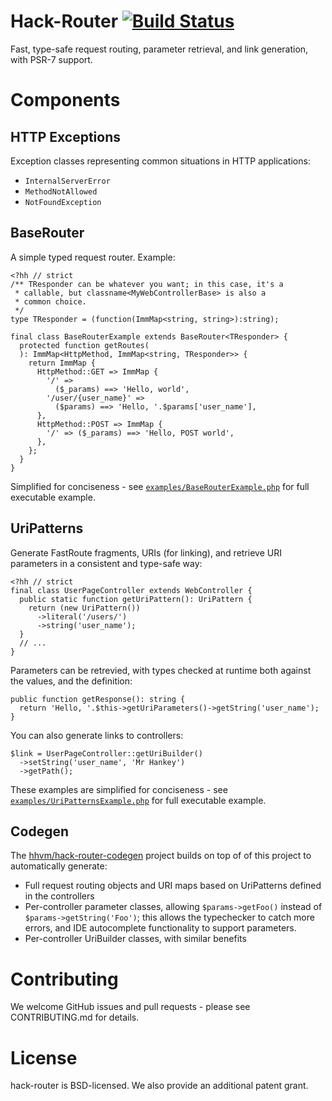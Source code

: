 Hack-Router [![Build Status](https://travis-ci.org/hhvm/hack-router.svg?branch=master)](https://travis-ci.org/hhvm/hack-router)
===========

Fast, type-safe request routing, parameter retrieval, and link generation, with PSR-7 support.

Components
==========

HTTP Exceptions
---------------

Exception classes representing common situations in HTTP applications:
 - `InternalServerError`
 - `MethodNotAllowed`
 - `NotFoundException`

BaseRouter
----------

A simple typed request router. Example:

```Hack
<?hh // strict
/** TResponder can be whatever you want; in this case, it's a
 * callable, but classname<MyWebControllerBase> is also a
 * common choice.
 */
type TResponder = (function(ImmMap<string, string>):string);

final class BaseRouterExample extends BaseRouter<TResponder> {
  protected function getRoutes(
  ): ImmMap<HttpMethod, ImmMap<string, TResponder>> {
    return ImmMap {
      HttpMethod::GET => ImmMap {
        '/' =>
          ($_params) ==> 'Hello, world',
        '/user/{user_name}' =>
          ($params) ==> 'Hello, '.$params['user_name'],
      },
      HttpMethod::POST => ImmMap {
        '/' => ($_params) ==> 'Hello, POST world',
      },
    };
  }
}
```

Simplified for conciseness - see
[`examples/BaseRouterExample.php`](examples/BaseRouterExample.php) for
full executable example.

UriPatterns
-----------

Generate FastRoute fragments, URIs (for linking), and retrieve URI parameters
in a consistent and type-safe way:

```Hack
<?hh // strict
final class UserPageController extends WebController {
  public static function getUriPattern(): UriPattern {
    return (new UriPattern())
      ->literal('/users/')
      ->string('user_name');
  }
  // ...
}
```

Parameters can be retrevied, with types checked at runtime both against the
values, and the definition:

```Hack
public function getResponse(): string {
  return 'Hello, '.$this->getUriParameters()->getString('user_name');
}
```

You can also generate links to controllers:

```Hack
$link = UserPageController::getUriBuilder()
  ->setString('user_name', 'Mr Hankey')
  ->getPath();
```

These examples are simplified for conciseness - see
[`examples/UriPatternsExample.php`](examples/UriPatternsExample.php) for
full executable example.

Codegen
-------

The [hhvm/hack-router-codegen](https://github.com/hhvm/hack-router-codegen)
project builds on top of of this project to automatically generate:

 - Full request routing objects and URI maps based on UriPatterns defined in the
   controllers
 - Per-controller parameter classes, allowing `$params->getFoo()` instead of
   `$params->getString('Foo')`; this allows the typechecker to catch more
   errors, and IDE autocomplete functionality to support parameters.
 - Per-controller UriBuilder classes, with similar benefits

Contributing
============

We welcome GitHub issues and pull requests - please see CONTRIBUTING.md for details.

License
=======

hack-router is BSD-licensed. We also provide an additional patent grant.
